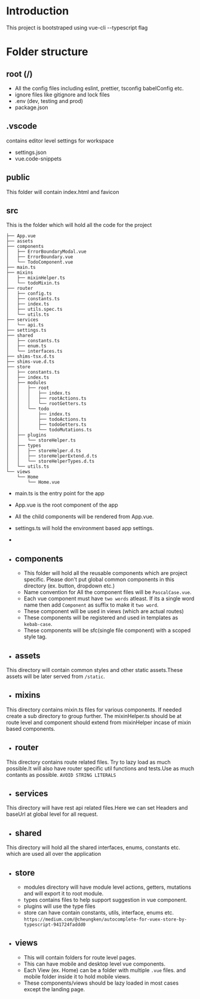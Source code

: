 # Introduction
This project is bootstraped using vue-cli --typescript flag

# Folder structure

## root (/)
- All the config files including eslint, prettier, tsconfig babelConfig etc.
- ignore files like gitignore and lock files
- .env (dev, testing and prod)
- package.json

## .vscode
contains editor level settings for workspace
- settings.json
- vue.code-snippets

## public
This folder will contain index.html and favicon

## src
This is the folder which will hold all the code for the project

```
├── App.vue
├── assets
├── components
│   ├── ErrorBoundaryModal.vue
│   ├── ErrorBoundary.vue
│   └── TodoComponent.vue
├── main.ts
├── mixins
│   ├── mixinHelper.ts
│   └── todoMixin.ts
├── router
│   ├── config.ts
│   ├── constants.ts
│   ├── index.ts
│   ├── utils.spec.ts
│   └── utils.ts
├── services
│   └── api.ts
├── settings.ts
├── shared
│   ├── constants.ts
│   ├── enum.ts
│   └── interfaces.ts
├── shims-tsx.d.ts
├── shims-vue.d.ts
├── store
│   ├── constants.ts
│   ├── index.ts
│   ├── modules
│   │   ├── root
│   │   │   ├── index.ts
│   │   │   ├── rootActions.ts
│   │   │   └── rootGetters.ts
│   │   └── todo
│   │       ├── index.ts
│   │       ├── todoActions.ts
│   │       ├── todoGetters.ts
│   │       └── todoMutations.ts
│   ├── plugins
│   │   └── storeHelper.ts
│   ├── types
│   │   ├── storeHelper.d.ts
│   │   ├── storeHelperExtend.d.ts
│   │   └── storeHelperTypes.d.ts
│   └── utils.ts
└── views
    └── Home
        └── Home.vue
```

- main.ts is the entry point for the app
- App.vue is the root component of the app
- All the child components will be rendered from App.vue.
- settings.ts will hold the environment based app settings.
- 
- ## components
    - This folder will hold all the reusable components which are project specific. Please don't put global common components in this directory (ex. button, dropdown etc.)
    - Name convention for All the component files will be `PascalCase.vue`. 
    - Each vue component must have `two words` atleast. If its a single word name then add `Component` as suffix to make it `two word`.
    - These component will be used in views (which are actual routes)
    - These components will be registered and used in templates as `kebab-case`.
    - These components will be sfc(single file component) with a scoped style tag.

- ## assets
This directory will contain common styles and other static assets.These assets will be later served from `/static`.

- ## mixins
This directory contains mixin.ts files for various components. If needed create a sub directory to group further. The mixinHelper.ts should be at route level and component should extend from mixinHelper incase of mixin based components.

- ## router
This directory contains route related files. Try to lazy load as much possible.It will also have router specific util functions and tests.Use as much contants as possible.
`AVOID STRING LITERALS`

- ## services
This directory will have rest api related files.Here we can set Headers and baseUrl at global level for all request.

- ## shared
This directory will hold all the shared interfaces, enums, constants etc. which are used all over the application

- ## store
    - modules directory will have module level actions, getters, mutations and will export it to root module.
    - types contains files to help support suggestion in vue component.
    - plugins will use the type files
    - store can have contain constants, utils, interface, enums etc.
    ```https://medium.com/@cheungken/autocomplete-for-vuex-store-by-typescript-941724faddd0```

- ## views
    - This will contain folders for route level pages.
    - This can have mobile and desktop level vue components.
    - Each View (ex. Home) can be a folder with multiple `.vue` files. and mobile folder inside it to hold mobile views.
    - These components/views should be lazy loaded in most cases except the landing page.